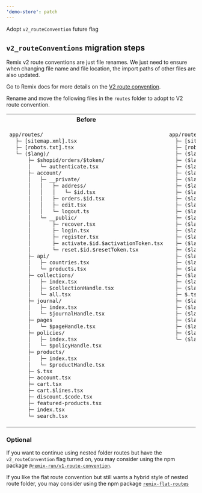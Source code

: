```yaml
---
'demo-store': patch
---
```


Adopt `v2_routeConvention` future flag

## `v2_routeConventions` migration steps

Remix v2 route conventions are just file renames. We just need to ensure when changing file name and file location, the import paths of other files are also updated.

Go to Remix docs for more details on the [V2 route convention](https://remix.run/docs/en/main/file-conventions/route-files-v2).

Rename and move the following files in the `routes` folder to adopt to V2 route convention.

<table>
<tr>
<th>Before</th>
<th>After (V2 route convention)</th>
</tr>
<tr>
<td>

```txt
app/routes/
  ├─ [sitemap.xml].tsx
  ├─ [robots.txt].tsx
  └─ ($lang)/
      ├─ $shopid/orders/$token/
      │   └─ authenticate.tsx
      ├─ account/
      │   ├─ __private/
      │   │   ├─ address/
      │   │   │   └─ $id.tsx
      │   │   ├─ orders.$id.tsx
      │   │   ├─ edit.tsx
      │   │   └─ logout.ts
      │   └─ __public/
      │       ├─ recover.tsx
      │       ├─ login.tsx
      │       ├─ register.tsx
      │       ├─ activate.$id.$activationToken.tsx
      │       └─ reset.$id.$resetToken.tsx
      ├─ api/
      │   ├─ countries.tsx
      │   └─ products.tsx
      ├─ collections/
      │   ├─ index.tsx
      │   ├─ $collectionHandle.tsx
      │   └─ all.tsx
      ├─ journal/
      │   ├─ index.tsx
      │   └─ $journalHandle.tsx
      ├─ pages
      │   └─ $pageHandle.tsx
      ├─ policies/
      │   ├─ index.tsx
      │   └─ $policyHandle.tsx
      ├─ products/
      │   ├─ index.tsx
      │   └─ $productHandle.tsx
      ├─ $.tsx
      ├─ account.tsx
      ├─ cart.tsx
      ├─ cart.$lines.tsx
      ├─ discount.$code.tsx
      ├─ featured-products.tsx
      ├─ index.tsx
      └─ search.tsx
```

</td>
<td valign="top">

```txt
app/routes/
  ├─ [sitemap.xml].tsx
  ├─ [robots.txt].tsx
  ├─ ($lang).$shopid.orders.$token.authenticate.tsx
  ├─ ($lang).account.address.$id.tsx
  ├─ ($lang).account.orders.$id.tsx
  ├─ ($lang).account.edit.tsx
  ├─ ($lang).account.logout.ts
  ├─ ($lang).account.recover.tsx
  ├─ ($lang).account.login.tsx
  ├─ ($lang).account.register.tsx
  ├─ ($lang).account.activate.$id.$activationToken.tsx
  ├─ ($lang).account.reset.$id.$resetToken.tsx
  ├─ ($lang).api.countries.tsx
  ├─ ($lang).api.products.tsx
  ├─ ($lang).collections._index.tsx
  ├─ ($lang).collections.$collectionHandle.tsx
  ├─ ($lang).collections.all.tsx
  ├─ ($lang).journal._index.tsx
  ├─ ($lang).journal.$journalHandle.tsx
  ├─ ($lang).pages.$pageHandle.tsx
  ├─ ($lang).policies._index.tsx
  ├─ ($lang).policies.$policyHandle.tsx
  ├─ ($lang).products._index.tsx
  ├─ ($lang).products.$productHandle.tsx
  ├─ $.tsx
  ├─ ($lang)._index.tsx
  ├─ ($lang).account.tsx
  ├─ ($lang).cart.tsx
  ├─ ($lang).cart.$lines.tsx
  ├─ ($lang).discount.$code.tsx
  ├─ ($lang).featured-products.tsx
  └─ ($lang).search.tsx
```

</td>
</tr>
</table>

### Optional

If you want to continue using nested folder routes but have the `v2_routeConvention` flag turned on, you may consider using the npm package [`@remix-run/v1-route-convention`](https://www.npmjs.com/package/@remix-run/v1-route-convention).

If you like the flat route convention but still wants a hybrid style of nested route folder, you may consider using the npm package [`remix-flat-routes`](https://www.npmjs.com/package/remix-flat-routes)
